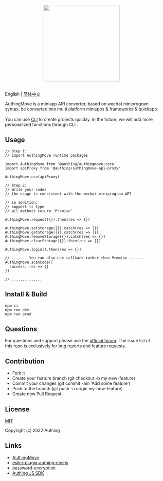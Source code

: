 <div align=center>
  <img width="250" src="https://files.authing.co/authing-console/authing-logo-new-20210924.svg" />
</div>

<br />

English | [简体中文](https://github.com/Authing/authingmove-template/blob/master/README-zh_CN.md)

<div>AuthingMove is a miniapp API converter, based on wechat miniprogram syntax, be converted into multi platform miniapps & frameworks & quickapp.</div>

<br />

<div>You can use <a taraget="_blank" href="https://github.com/Authing/AuthingMove#quick-start">CLI</a> to create projects quickly. In the future, we will add more personalized functions through CLI .</div>

## Usage
```
// Step 1:
// import AuthingMove runtime packages

import AuthingMove from '@authing/authingmove-core'
import apiProxy from '@authing/authingmove-api-proxy'

AuthingMove.use(apiProxy)

// Step 2:
// Write your codes
// the usage is consistent with the wechat miniprogram API

// In addition:
// support ts type
// all methods return 'Promise'

AuthingMove.request({}).then(res => {})

AuthingMove.setStorage({}).catch(res => {})
AuthingMove.getStorage({}).catch(res => {})
AuthingMove.removeStorage({}).catch(res => {})
AuthingMove.clearStorage({}).then(res => {})

AuthingMove.login().then(res => {})

// ------- You can also use callback rather than Promise -------
AuthingMove.scanCode({
  success: res => {}
})

// ..............
```

## Install & Build
```
npm ci
npm run dev
npm run prod
```

## Questions

For questions and support please use the [official forum](https://forum.authing.cn/). The issue list of this repo is exclusively for bug reports and feature requests.

## Contribution

- Fork it
- Create your feature branch (git checkout -b my-new-feature)
- Commit your changes (git commit -am 'Add some feature')
- Push to the branch (git push -u origin my-new-feature)
- Create new Pull Request

## License

[MIT](https://github.com/Authing/authingmove-template/blob/master/LICENSE)

Copyright (c) 2022 Authing

## Links

- [AuthingMove](https://github.com/Authing/AuthingMove)
- [eslint-plugin-authing-nestjs](https://github.com/authing/eslint-plugin-authing-nestjs/)
- [password-encryption](https://github.com/Authing/password-encryption)
- [Authing JS SDK](https://github.com/Authing/authing-js-sdk)
